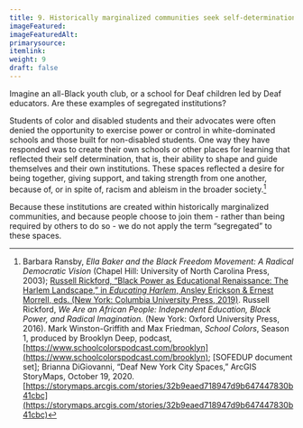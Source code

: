 ```yaml
---
title: 9. Historically marginalized communities seek self-determination in education, and have created their own schools, spaces, and institutions to achieve this goal.
imageFeatured: 
imageFeaturedAlt:
primarysource: 
itemlink: 
weight: 9
draft: false
---
```


Imagine an all-Black youth club, or a school for Deaf children led by Deaf educators. Are these examples of segregated institutions?

Students of color and disabled students and their advocates were often denied the opportunity to exercise power or control in white-dominated schools and those built for non-disabled students. One way they have responded was to create their own schools or other places for learning that reflected their self determination, that is, their ability to shape and guide themselves and their own institutions. These spaces reflected a desire for being together, giving support, and taking strength from one another, because of, or in spite of, racism and ableism in the broader society.[^1]

Because these institutions are created within historically marginalized communities, and because people choose to join them - rather than being required by others to do so - we do not apply the term “segregated” to these spaces.

[^1]: Barbara Ransby, *Ella Baker and the Black Freedom Movement: A Radical Democratic Vision* (Chapel Hill: University of North Carolina Press, 2003); [Russell Rickford, “Black Power as Educational Renaissance: The Harlem Landscape,” in *Educating Harlem*, Ansley Erickson & Ernest Morrell, eds. (New York: Columbia University Press, 2019)](https://ansleyerickson.github.io/book/). Russell Rickford, *We Are an African People: Independent Education, Black Power, and Radical Imagination.* (New York: Oxford University Press, 2016). Mark Winston-Griffith and Max Friedman, *School Colors*, Season 1, produced by Brooklyn Deep, podcast, [https://www.schoolcolorspodcast.com/brooklyn](https://www.schoolcolorspodcast.com/brooklyn); [SOFEDUP document set]; Brianna DiGiovanni, “Deaf New York City Spaces,” ArcGIS StoryMaps, October 19, 2020. [https://storymaps.arcgis.com/stories/32b9eaed718947d9b647447830b41cbc](https://storymaps.arcgis.com/stories/32b9eaed718947d9b647447830b41cbc)
